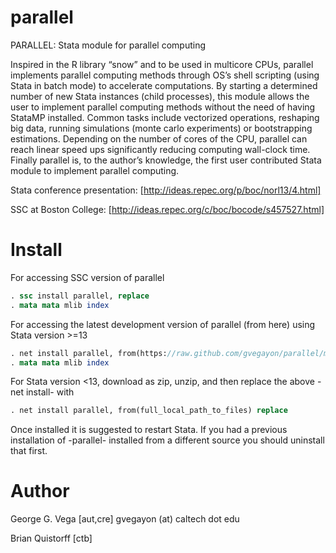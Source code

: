 parallel
========

PARALLEL: Stata module for parallel computing

Inspired in the R library “snow” and to be used in multicore CPUs, parallel implements parallel computing methods through  OS’s shell scripting (using Stata in batch mode) to accelerate computations. By starting a determined number of new Stata instances (child processes), this module allows the user to implement parallel computing methods without the need of having StataMP installed. Common tasks include vectorized operations, reshaping big data, running simulations (monte carlo experiments) or bootstrapping estimations. Depending on the number of cores of the CPU, parallel can reach linear speed ups significantly reducing computing wall-clock time. Finally parallel is, to the author’s knowledge, the first user contributed Stata module to implement parallel computing.

Stata conference presentation: [http://ideas.repec.org/p/boc/norl13/4.html]

SSC at Boston College: [http://ideas.repec.org/c/boc/bocode/s457527.html]

Install
=======

For accessing SSC version of parallel
```Stata
. ssc install parallel, replace
. mata mata mlib index
```

For accessing the latest development version of parallel (from here) using Stata version >=13

```Stata
. net install parallel, from(https://raw.github.com/gvegayon/parallel/master/) replace
. mata mata mlib index
```

For Stata version <13, download as zip, unzip, and then replace the above -net install- with

```Stata
. net install parallel, from(full_local_path_to_files) replace
```

Once installed it is suggested to restart Stata. If you had a previous installation of -parallel- installed from a different source you should uninstall that first.

Author
======
George G. Vega [aut,cre]
gvegayon (at) caltech dot edu

Brian Quistorff [ctb]
